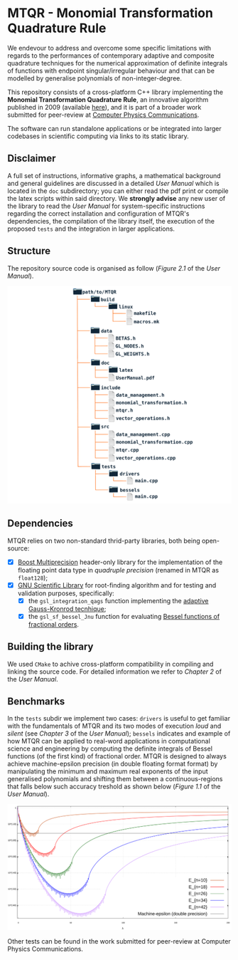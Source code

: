 # MTQR - Monomial Transformation Quadrature Rule

We endevour to address and overcome some specific limitations with regards to the performances of contemporary adaptive and composite quadrature techniques for the numerical approximation of definite integrals of functions with endpoint singular/irregular behaviour and that can be modelled by generalise polynomials of non-integer-degree.

This repository consists of a cross-platform C++ library implementing the __Monomial Transformation Quadrature Rule__, an innovative algorithm published in 2009 (available [here](https://onlinelibrary.wiley.com/doi/abs/10.1002/nme.2684)), and it is part of a broader work submitted for peer-review at [Computer Physics Communications](https://www.sciencedirect.com/journal/computer-physics-communications).

The software can run standalone applications or be integrated into larger codebases in scientific computing via links to its static library.

## Disclaimer

A full set of instructions, informative graphs, a mathematical background and general guidelines are discussed in a detailed _User Manual_ which is located in the `doc` subdirectory; you can either read the pdf print or compile the latex scripts within said directory. We __strongly advise__ any new user of the library to read the _User Manual_ for system-specific instructions regarding the correct installation and configuration of MTQR's dependencies, the compilation of the library itself, the execution of the proposed `tests` and the integration in larger applications. 

## Structure

The repository source code is organised as follow (_Figure 2.1_ of the _User Manual_).

![](doc/latex/images/Fig2_1.png)

## Dependencies

MTQR relies on two non-standard thrid-party libraries, both being open-source:

- [x]  [Boost Multiprecision](https://www.boost.org/doc/libs/1_82_0/libs/multiprecision/doc/html/index.html) header-only library for the implementation of the floating point data type in _quadruple precision_ (renamed in MTQR as `float128`);
- [x]  [GNU Scientific Library](https://www.gnu.org/software/gsl/doc/html/index.html) for root-finding algorithm and for testing and validation purposes, specifically:
	- [x]  the `gsl_integration_qags` function implementing the [adaptive Gauss-Kronrod tecnhique](https://www.gnu.org/software/gsl/doc/html/integration.html#qags-adaptive-integration-with-singularities);
	- [x]  the `gsl_sf_bessel_Jnu` function for evaluating [Bessel functions of fractional orders](https://www.gnu.org/software/gsl/doc/html/specfunc.html#regular-bessel-function-fractional-order).

## Building the library

We used `CMake` to achive cross-platform compatibility in compiling and linking the source code. For detailed information we refer to _Chapter 2_ of the _User Manual_.

## Benchmarks

In the `tests` subdir we implement two cases: `drivers` is useful to get familiar with the fundamentals of MTQR and its two modes of execution _loud_ and _silent_ (see _Chapter 3_ of the _User Manual_); `bessels` indicates and example of how MTQR can be applied to real-word applications in computational science and engineering by computing the definite integrals of Bessel functions (of the first kind) of fractional order. MTQR is designed to always achieve machine-epsilon precision (in double floating format format) by manipulating the minimum and maximum real exponents of the input generalised polynomials and shifting them between a continuous-regions that falls below such accuracy treshold as shown below (_Figure 1.1_ of the _User Manual_).

![](doc/latex/images/Fig1_1.svg)

Other tests can be found in the work submitted for peer-review at Computer Physics Communications.